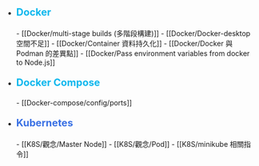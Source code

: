 - <p style="font-size: 20px; font-weight: bold; color: #0db7ed;">Docker</p>
	- [[Docker/multi-stage builds (多階段構建)]]
	- [[Docker/Docker-desktop 空間不足]]
	- [[Docker/Container 資料持久化]]
	- [[Docker/Docker 與 Podman 的差異點]]
	- [[Docker/Pass environment variables from docker to Node.js]]
- <p style="font-size: 20px; font-weight: bold; color: #0db7ed;">Docker Compose</p>
	- [[Docker-compose/config/ports]]
- <p style="font-size: 20px; font-weight: bold; color: #3970e4;">Kubernetes</p>
	- [[K8S/觀念/Master Node]]
	- [[K8S/觀念/Pod]]
	- [[K8S/minikube 相關指令]]